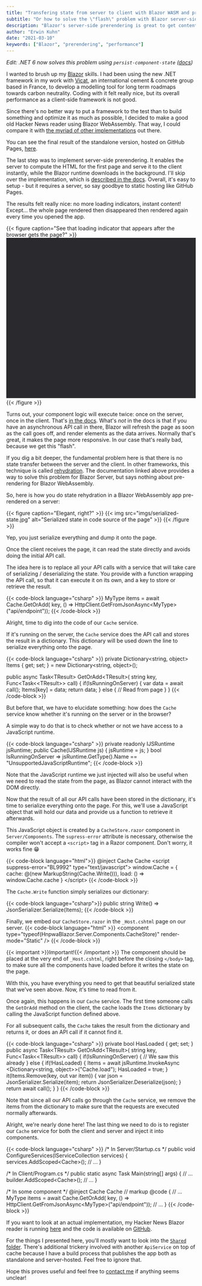 ```yaml
---
title: "Transfering state from server to client with Blazor WASM and prerendering"
subtitle: "Or how to solve the \"flash\" problem with Blazor server-side prerendering"
description: "Blazor's server-side prerendering is great to get content on the page immediately. However, it suffers the <i>\"hydration problem\"</i>, where the page flashes after the initial load. Here's how to solve it"
author: "Erwin Kuhn"
date: "2021-03-10"
keywords: ["Blazor", "prerendering", "performance"]
---
```



_Edit: .NET 6 now solves this problem using `persist-component-state` ([docs](https://docs.microsoft.com/en-us/aspnet/core/mvc/views/tag-helpers/built-in/persist-component-state?view=aspnetcore-6.0))_

I wanted to brush up my [Blazor](https://dotnet.microsoft.com/apps/aspnet/web-apps/blazor) skills. I had been using the new .NET framework in my work with [Vicat](https://www.vicat.fr/), an international cement & concrete group based in France, to develop a modelling tool for long term roadmaps towards carbon neutrality. Coding with it felt really nice, but its overall performance as a client-side framework is not good.

Since there's no better way to put a framework to the test than to build something and optimize it as much as possible, I decided to make a good old Hacker News reader using Blazor WebAssembly. That way, I could compare it with [the myriad of other implementations](https://hnpwa.com/) out there.

You can see the final result of the standalone version, hosted on GitHub Pages, [here](https://erwinkn.com/hnpwa-blazor/).

The last step was to implement server-side prerendering. It enables the server to compute the HTML for the first page and serve it to the client instantly, while the Blazor runtime downloads in the background. I'll skip over the implementation, which is [described in the docs](https://docs.microsoft.com/en-us/aspnet/core/blazor/components/prerendering-and-integration?view=aspnetcore-5.0&pivots=webassembly#configuration). Overall, it's easy to setup - but it requires a server, so say goodbye to static hosting like GitHub Pages.

The results felt really nice: no more loading indicators, instant content! Except... the whole page rendered then disappeared then rendered again every time you opened the app.

{{< figure caption="See that loading indicator that appears after the browser gets the page?" >}}
<img src="imgs/blazor-flash.gif" alt="Initial HTML render followed by reloading of the page" >
{{< /figure >}}

Turns out, your component logic will execute twice: once on the server, once in the client. That's [in the docs](https://docs.microsoft.com/en-us/aspnet/core/blazor/components/lifecycle?view=aspnetcore-5.0#stateful-reconnection-after-prerendering). What's *not* in the docs is that if you have an asynchronous API call in there, Blazor will refresh the page as soon as the call goes off, and render elements as the data arrives. Normally that's great, it makes the page more responsive. In our case that's really bad, because we get this "flash". 

If you dig a bit deeper, the fundamental problem here is that there is no state transfer between the server and the client. In other frameworks, this technique is called [rehydration](https://www.aboutmonica.com/blog/server-side-rendering-react-hydration-best-practices). The documentation linked above provides a way to solve this problem for Blazor Server, but says nothing about pre-rendering for Blazor WebAssembly.

So, here is how you do state rehydration in a Blazor WebAssembly app pre-rendered on a server:

{{< figure caption="Elegant, right?" >}}
{{< img src="imgs/serialized-state.jpg" alt="Serialized state in code source of the page" >}}
{{< /figure >}}

Yep, you just serialize everything and dump it onto the page.

Once the client receives the page, it can read the state directly and avoids doing the initial API call.

The idea here is to replace all your API calls with a service that will take care of serializing / deserializing the state. You provide with a function wrapping the API call, so that it can execute it on its own, and a key to store or retrieve the result.

{{< code-block language="csharp" >}}
MyType items = await Cache.GetOrAdd(
    key,
    () => HttpClient.GetFromJsonAsync&lt;MyType>("api/endpoint"));
{{< /code-block >}}

Alright, time to dig into the code of our `Cache` service.

If it's running on the server, the `Cache` service does the API call and stores the result in a dictionary. This dictionary will be used down the line to serialize everything onto the page.

{{< code-block language="csharp" >}}
private Dictionary&lt;string, object> Items { get; set; }
    = new Dictionary&lt;string, object>();

public async Task&lt;TResult> GetOrAdd&lt;TResult>(
    string key, Func&lt;Task<&lt;TResult>> call)
{
    if(IsRunningOnServer)
    {
        var data = await call();
        Items[key] = data;
        return data;
    }
    else
    {
        // Read from page
    }
}
{{< /code-block >}}

But before that, we have to elucidate something: how does the `Cache` service know whether it's running on the server or in the browser? 

A simple way to do that is to check whether or not we have access to a JavaScript runtime.

{{< code-block language="csharp" >}}
private readonly IJSRuntime jsRuntime;
public Cache(IJSRuntime js)
{
    jsRuntime = js;
}
bool IsRunningOnServer =>
    jsRuntime.GetType().Name == "UnsupportedJavaScriptRuntime";
{{< /code-block >}}

Note that the JavaScript runtime we just injected will also be useful when we need to read the state from the page, as Blazor cannot interact with the DOM directly.

Now that the result of all our API calls have been stored in the dictionary, it's time to serialize everything onto the page. For this, we'll use a JavaScript object that will hold our data and provide us a function to retrieve it afterwards.

This JavaScript object is created by a `CacheStore.razor` component in `Server/Components`. The `supress-error` attribute is necessary, otherwise the compiler won't accept a `<script>` tag  in a Razor component. Don't worry, it works fine 😁

{{< code-block language="html">}}
@inject Cache Cache
&lt;script suppress-error="BL9992" type="text/javascript">
    window.Cache = {
        cache: @(new MarkupString(Cache.Write())),
        load: () => window.Cache.cache
    }
&lt;/script>
{{< /code-block >}}

The `Cache.Write` function simply serializes our dictionary:

{{< code-block language="csharp">}}
public string Write() => JsonSerializer.Serialize(Items);
{{< /code-block >}}

Finally, we embed our `CacheStore.razor` in the `_Host.cshtml` page on our server.
{{< code-block language="html" >}}
&lt;component
    type="typeof(HnpwaBlazor.Server.Components.CacheStore)"
    render-mode="Static" />
{{< /code-block >}}

{{< important >}}Important!{{< /important >}} The component should be placed at the very end of `_Host.cshtml`, right before the closing `</body>` tag, to make sure all the components have loaded before it writes the state on the page.

With this, you have everything you need to get that beautiful serialized state that we've seen above. Now, it's time to read from it.

Once again, this happens in our `Cache` service. The first time someone calls the `GetOrAdd` method on the client, the cache loads the `Items` dictionary by calling the JavaScript function defined above.

For all subsequent calls, the `Cache` takes the result from the dictionary and returns it, or does an API call if it cannot find it.

{{< code-block language="csharp" >}}
private bool HasLoaded { get; set; }
public async Task&lt;TResult> GetOrAdd&lt;TResult>(
    string key, Func&lt;Task<&lt;TResult>> call)
{
    if(IsRunningOnServer)
    {
        // We saw this already
    }
    else
    {
        if(!HasLoaded)
        {
            Items = await jsRuntime.InvokeAsync
                        &lt;Dictionary&lt;string, object>>("Cache.load");
            HasLoaded = true;
        }
        it(Items.Remove(key, out var item))
        {
            var json = JsonSerializer.Serialize(item);
            return JsonSerializer.Deserialize<TResult>(json);
        }
        return await call();
    }
}
{{< /code-block >}}

Note that since all our API calls go through the `Cache` service, we remove the items from the dictionary to make sure that the requests are executed normally afterwards.

Alright, we're nearly done here! The last thing we need to do is to register our `Cache` service for both the client and server and inject it into components.

{{< code-block language="csharp" >}}
/* In Server/Startup.cs */
public void ConfigureServices(IServiceCollection services)
{
    services.AddScoped&lt;Cache>();
    // ...
}

/* In Client/Program.cs */
public static async Task Main(string[] args)
{
    // ...
    builder.AddScoped&lt;Cache>();
    // ...
}

/* In some component */
@inject Cache Cache
// markup
@code {
    // ...
    MyType items = await Cache.GetOrAdd(
        key,
        () => HttpClient.GetFromJsonAsync&lt;MyType>("api/endpoint"));
    // ...
}
{{< /code-block >}}

If you want to look at an actual implementation, my Hacker News Blazor reader is running [here](https://hn-blazor.azurewebsites.net/) and the code is available on [GitHub](https://github.com/erwinkn/hnpwa-blazor).

For the things I presented here, you'll mostly want to look into the [`Shared` folder](https://github.com/erwinkn/hnpwa-blazor/tree/main/Shared). There's additional trickery involved with another `ApiService` on top of cache because I have a build process that publishes the app both as standalone and server-hosted. Feel free to ignore that.

Hope this proves useful and feel free to [contact me](mailto:erwin.kuhn@protonmail.com) if anything seems unclear!